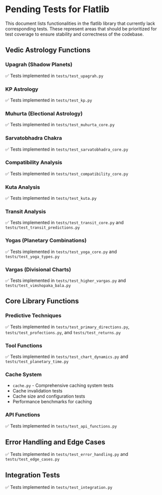 # Pending Tests for Flatlib

This document lists functionalities in the flatlib library that currently lack corresponding tests. These represent areas that should be prioritized for test coverage to ensure stability and correctness of the codebase.

## Vedic Astrology Functions

### Upagrah (Shadow Planets)
✅ Tests implemented in `tests/test_upagrah.py`

### KP Astrology
✅ Tests implemented in `tests/test_kp.py`

### Muhurta (Electional Astrology)
✅ Tests implemented in `tests/test_muhurta_core.py`

### Sarvatobhadra Chakra
✅ Tests implemented in `tests/test_sarvatobhadra_core.py`

### Compatibility Analysis
✅ Tests implemented in `tests/test_compatibility_core.py`

### Kuta Analysis
✅ Tests implemented in `tests/test_kuta.py`

### Transit Analysis
✅ Tests implemented in `tests/test_transit_core.py` and `tests/test_transit_predictions.py`

### Yogas (Planetary Combinations)
✅ Tests implemented in `tests/test_yoga_core.py` and `tests/test_yoga_types.py`

### Vargas (Divisional Charts)
✅ Tests implemented in `tests/test_higher_vargas.py` and `tests/test_vimshopaka_bala.py`

## Core Library Functions

### Predictive Techniques
✅ Tests implemented in `tests/test_primary_directions.py`, `tests/test_profections.py`, and `tests/test_returns.py`

### Tool Functions
✅ Tests implemented in `tests/test_chart_dynamics.py` and `tests/test_planetary_time.py`

### Cache System
- `cache.py` - Comprehensive caching system tests
- Cache invalidation tests
- Cache size and configuration tests
- Performance benchmarks for caching

### API Functions
✅ Tests implemented in `tests/test_api_functions.py`

## Error Handling and Edge Cases

✅ Tests implemented in `tests/test_error_handling.py` and `tests/test_edge_cases.py`

## Integration Tests

✅ Tests implemented in `tests/test_integration.py`
